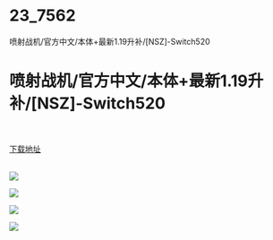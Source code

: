 # 23_7562
喷射战机/官方中文/本体+最新1.19升补/[NSZ]-Switch520
# 喷射战机/官方中文/本体+最新1.19升补/[NSZ]-Switch520
 <br/></br>
[下载地址](https://www.switch520.cc/article/7562 "下载地址")
<br/></br>

<p><span><strong><img src="https://www.switch520.cc/muke_img/upload_art_editor_20201128-1_6777865e6a8de5bb40fa3d2d8395d0a7.jpg"></strong></span></p>
<p><span><strong><img src="https://www.switch520.cc/muke_img/upload_art_editor_20201128-1_4552b6e450da66314ae7cb61cfc1cd3e.jpg"></strong></span></p>
<p><span><strong><img src="https://www.switch520.cc/muke_img/upload_art_editor_20201128-1_829dc38a24f51f13c1030632a4916fe0.jpg"></strong></span></p>
<p><span><strong><img src="https://www.switch520.cc/muke_img/upload_art_editor_20201128-1_0a7367fd56242a1ddcc6bf92bb3bbcb8.jpg"></strong></span></p>
<p></p>
<p></p>
